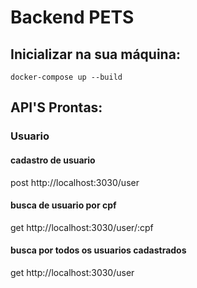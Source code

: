 # Backend PETS
## Inicializar na sua máquina:
```
docker-compose up --build
```
## API'S Prontas:
### Usuario
#### cadastro de usuario
post http://localhost:3030/user
#### busca de usuario por cpf
get http://localhost:3030/user/:cpf

#### busca por todos os usuarios cadastrados
get http://localhost:3030/user